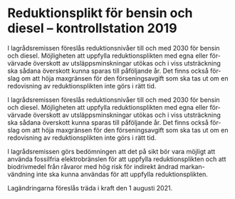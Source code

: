 # Reduktionsplikt för bensin och diesel – kontrollstation 2019

I lagrådsremissen föreslås reduktionsnivåer till och med 2030 för bensin och diesel. Möjligheten att uppfylla reduktionsplikten med egna eller för-värvade överskott av utsläppsminskningar utökas och i viss utsträckning ska sådana överskott kunna sparas till påföljande år. Det finns också för-slag om att höja maxgränsen för den förseningsavgift som ska tas ut om en redovisning av reduktionsplikten inte görs i rätt tid.

I lagrådsremissen föreslås reduktionsnivåer till och med 2030 för bensin och diesel. Möjligheten att uppfylla reduktionsplikten med egna eller för-värvade överskott av utsläppsminskningar utökas och i viss utsträckning ska sådana överskott kunna sparas till påföljande år. Det finns också för-slag om att höja maxgränsen för den förseningsavgift som ska tas ut om en redovisning av reduktionsplikten inte görs i rätt tid.

I lagrådsremissen görs bedömningen att det på sikt bör vara möjligt att använda fossilfria elektrobränslen för att uppfylla reduktionsplikten och att biodrivmedel från råvaror med hög risk för indirekt ändrad markan-vändning inte ska kunna användas för att uppfylla reduktionsplikten.

Lagändringarna föreslås träda i kraft den 1 augusti 2021.
